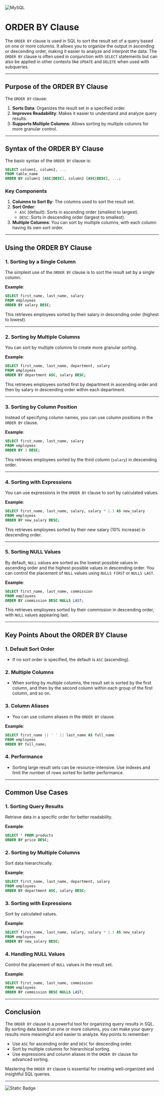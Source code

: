 ![MySQL](https://img.shields.io/badge/mysql-4479A1.svg?style=for-the-badge&logo=mysql&logoColor=white)


# **ORDER BY Clause**

The `ORDER BY` clause is used in SQL to sort the result set of a query based on one or more columns. It allows you to organize the output in ascending or descending order, making it easier to analyze and interpret the data. The `ORDER BY` clause is often used in conjunction with `SELECT` statements but can also be applied in other contexts like `UPDATE` and `DELETE` when used with subqueries.

---

## **Purpose of the ORDER BY Clause**
The `ORDER BY` clause:
1. **Sorts Data**: Organizes the result set in a specified order.
2. **Improves Readability**: Makes it easier to understand and analyze query results.
3. **Supports Multiple Columns**: Allows sorting by multiple columns for more granular control.

---

## **Syntax of the ORDER BY Clause**
The basic syntax of the `ORDER BY` clause is:
```sql
SELECT column1, column2, ...
FROM table_name
ORDER BY column1 [ASC|DESC], column2 [ASC|DESC], ...;
```

### **Key Components**
1. **Columns to Sort By**: The columns used to sort the result set.
2. **Sort Order**:
   - `ASC` (default): Sorts in ascending order (smallest to largest).
   - `DESC`: Sorts in descending order (largest to smallest).
3. **Multiple Columns**: You can sort by multiple columns, with each column having its own sort order.

---

## **Using the ORDER BY Clause**

### 1. **Sorting by a Single Column**
The simplest use of the `ORDER BY` clause is to sort the result set by a single column.

**Example**:
```sql
SELECT first_name, last_name, salary
FROM employees
ORDER BY salary DESC;
```
This retrieves employees sorted by their salary in descending order (highest to lowest).

---

### 2. **Sorting by Multiple Columns**
You can sort by multiple columns to create more granular sorting.

**Example**:
```sql
SELECT first_name, last_name, department, salary
FROM employees
ORDER BY department ASC, salary DESC;
```
This retrieves employees sorted first by department in ascending order and then by salary in descending order within each department.

---

### 3. **Sorting by Column Position**
Instead of specifying column names, you can use column positions in the `ORDER BY` clause.

**Example**:
```sql
SELECT first_name, last_name, salary
FROM employees
ORDER BY 3 DESC;
```
This retrieves employees sorted by the third column (`salary`) in descending order.

---

### 4. **Sorting with Expressions**
You can use expressions in the `ORDER BY` clause to sort by calculated values.

**Example**:
```sql
SELECT first_name, last_name, salary, salary * 1.1 AS new_salary
FROM employees
ORDER BY new_salary DESC;
```
This retrieves employees sorted by their new salary (10% increase) in descending order.

---

### 5. **Sorting NULL Values**
By default, `NULL` values are sorted as the lowest possible values in ascending order and the highest possible values in descending order. You can control the placement of `NULL` values using `NULLS FIRST` or `NULLS LAST`.

**Example**:
```sql
SELECT first_name, last_name, commission
FROM employees
ORDER BY commission DESC NULLS LAST;
```
This retrieves employees sorted by their commission in descending order, with `NULL` values appearing last.

---

## **Key Points About the ORDER BY Clause**

### 1. **Default Sort Order**
- If no sort order is specified, the default is `ASC` (ascending).

### 2. **Multiple Columns**
- When sorting by multiple columns, the result set is sorted by the first column, and then by the second column within each group of the first column, and so on.

### 3. **Column Aliases**
- You can use column aliases in the `ORDER BY` clause.

**Example**:
```sql
SELECT first_name || ' ' || last_name AS full_name
FROM employees
ORDER BY full_name;
```

### 4. **Performance**
- Sorting large result sets can be resource-intensive. Use indexes and limit the number of rows sorted for better performance.

---

## **Common Use Cases**

### 1. **Sorting Query Results**
Retrieve data in a specific order for better readability.

**Example**:
```sql
SELECT * FROM products
ORDER BY price DESC;
```

### 2. **Sorting by Multiple Columns**
Sort data hierarchically.

**Example**:
```sql
SELECT first_name, last_name, department, salary
FROM employees
ORDER BY department ASC, salary DESC;
```

### 3. **Sorting with Expressions**
Sort by calculated values.

**Example**:
```sql
SELECT first_name, last_name, salary, salary * 1.1 AS new_salary
FROM employees
ORDER BY new_salary DESC;
```

### 4. **Handling NULL Values**
Control the placement of `NULL` values in the result set.

**Example**:
```sql
SELECT first_name, last_name, commission
FROM employees
ORDER BY commission DESC NULLS LAST;
```

---

## **Conclusion**
The `ORDER BY` clause is a powerful tool for organizing query results in SQL. By sorting data based on one or more columns, you can make your query results more meaningful and easier to analyze. Key points to remember:
- Use `ASC` for ascending order and `DESC` for descending order.
- Sort by multiple columns for hierarchical sorting.
- Use expressions and column aliases in the `ORDER BY` clause for advanced sorting.

Mastering the `ORDER BY` clause is essential for creating well-organized and insightful SQL queries.

---
![Static Badge](https://img.shields.io/badge/Aditya%20Kumar-black?style=for-the-badge&logo=atlasos&logoColor=%23ffffff)